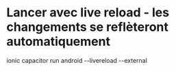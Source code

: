 # Lancer avec live reload - les changements se reflèteront automatiquement
ionic capacitor run android --livereload --external

